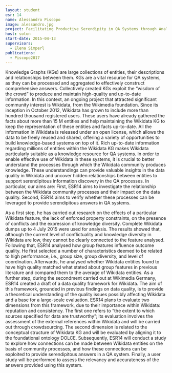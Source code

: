 ```yaml
---
layout: student
esr: 14
name: Alessandro Piscopo
image: alessandro.jpg
project: Facilitating Productive Serendipity in QA Systems through Analysis of Community Processes and Data Quality in Collaborative Knowledge Graphs
host: soton
start-date: 2015-04-13
supervisors:
  - Elena Simperl
publications:
  - Piscopo2017
---
```

Knowledge Graphs (KGs) are large collections of entities, their descriptions and relationships between them. KGs are a vital resource for QA systems, as they can be processed and aggregated to effectively construct comprehensive answers. Collectively created KGs exploit the “wisdom of the crowd” to produce and maintain high-quality and up-to-date information. In this context, an ongoing project that attracted significant community interest is Wikidata, from the Wikimedia foundation. Since its inception in October 2012, Wikidata has grown to include more than hundred thousand registered users. These users have already gathered the facts about more than 15 M entities and help maintaining the Wikidata KG to keep the representation of these entities and facts up-to-date. All the information in Wikidata is released under an open license, which allows the data to be freely reused and shared, offering a variety of opportunities to build knowledge-based systems on top of it. Rich up-to-date information regarding millions of entities within the Wikidata KG makes Wikidata particularly suitable as a knowledge resource for QA systems. In order to enable effective use of Wikidata in these systems, it is crucial to better understand the processes through which the Wikidata community produces knowledge. These understandings can provide valuable insights in the data quality in Wikidata and uncover hidden relationships between entities to support serendipitous information discovery in the QA processes. In particular, our aims are: First, ESR14 aims to investigate the relationship between the Wikidata community processes and their impact on the data quality. Second, ESR14 aims to verify whether these processes can be leveraged to provide serendipitous answers in QA systems. 

As a first step, he has carried out research on the effects of a particular Wikidata feature, the lack of enforced property constraints, on the presence of conflicts and the expression of knowledge diversity. Complete Wikidata dumps up to 4 July 2015 were used for analysis. The results showed that, although the current level of conflictuality and knowledge diversity in Wikidata are low, they cannot be clearly connected to the feature analysed. Following that, ESR14 analysed how group features influence outcome quality. He first selected a number of characteristics deemed to be related to high performance, i.e., group size, group diversity, and level of coordination. Afterwards, he analysed whether Wikidata entities found to have high quality matched what stated about group features in previous literature and compared them to the average of Wikidata entities. 
As a further step, during the secondment carried out at Wikimedia Germany, ESR14 created a draft of a data quality framework for Wikidata. The aim of this framework, grounded in previous findings on data quality, is to provide a theoretical understanding of the quality issues possibly affecting Wikidata and a base for a large-scale evaluation. ESR14 plans to evaluate two dimensions from this framework, due to their importance within Wikidata: reputation and consistency. The first one refers to “the extent to which sources specified for data are trustworthy”; its evaluation involves the assessment of the external references within Wikidata and will be carried out through crowdsourcing. The second dimension is related to the conceptual structure of Wikidata KG and will be evaluated by aligning it to the foundational ontology DOLCE.
Subsequently, ESR14 will conduct a study to explore how connections can be made between Wikidata entities on the basis of community processes, and how these connections can be exploited to provide serendipitous answers in a QA system. Finally, a user study will be performed to assess the relevancy and accurateness of the answers provided using this system.
